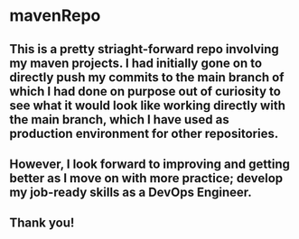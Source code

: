 # mavenRepo

## This is a pretty striaght-forward repo involving my maven projects. I had initially gone on to directly push my commits to the main branch of which I had done on purpose out of curiosity to see what it would look like working directly with the main branch, which I have used as production environment for other repositories.

## However, I look forward to improving and getting better as I move on with more practice; develop my job-ready skills as a DevOps Engineer.

## Thank you!
